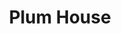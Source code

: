 ---
layout: place
title: "Plum House"
permalink: /new-york/rochester/plum-house.html
stateAbbr: NY
stateName: New York
cityName: Rochester
seo:
  name: "Plum House"
  type: Restaurant
  links: https://www.plumhouse686.com/
description: "Plum House serves delicious sushi in Rochester, New York. Try fresh Japanese dishes for a great dining experience. Available for takeout, delivery, lunch, and dinner."
place_id: ChIJR3DQ6w211okRvHfN_2U2pyg
photos:
  - name: >-
      places/ChIJR3DQ6w211okRvHfN_2U2pyg/photos/AeeoHcLdlMy2gP1HBA6tyHrFCZeC8awrTf6Wb0manulLKWJfinnvrHpOxWGdUl2R50hrrM1F0DzInOT1tgYXowLqjRgIFpjOUF2eXAqKxVu9T9p1twVdFtRRqqUaQE59wrGKNS8USBGPuePnxsfzfTZcM9l_8OsoWpWy-Vy90IqGPl-X4xFJB8GW-ZneONieivUF9omApcTq5Ivh-Rjj9_x6Ia6ZckG1yVuOi_0JW-LgqykQ5FIw60eNfYeDh0ZqqDgqr7v_3RWqU9vtIEsReGRN9G-gXVF4RsLyKPNBPg0S8iNFgg
    widthPx: 822
    heightPx: 462
    authorAttributions:
      - displayName: Plum House
        uri: https://maps.google.com/maps/contrib/115136082983684498513
        photoUri: >-
          https://lh3.googleusercontent.com/a/ACg8ocLhUop9ULuvK1hC7-holto5aIw2OdV70pOKGjYLgQMsEgxYOQ=s100-p-k-no-mo
    flagContentUri: >-
      https://www.google.com/local/imagery/report/?cb_client=maps_api_places.places_api&image_key=!1e10!2sAF1QipMQGttBkkWcvPO8oEEslHI9_VfgZQO3e4YVZmPZ&hl=en-US
    googleMapsUri: >-
      https://www.google.com/maps/place//data=!3m4!1e2!3m2!1sAF1QipMQGttBkkWcvPO8oEEslHI9_VfgZQO3e4YVZmPZ!2e10!4m2!3m1!1s0x89d6b50debd07047:0x28a73665ffcd77bc
  - name: >-
      places/ChIJR3DQ6w211okRvHfN_2U2pyg/photos/AeeoHcJZVKAJDVdQlx595ZulX7Rlavikjoi2sqIJhkfqJ_Wjt-2XkJ1tvpmw6cU7K06Hz9B9b6UxwaHLvAA19e4-WacGXWEGA4eiRqsdrSwQhH-jQU6zD9gC97wveWJtYOV78Xb2hw0WDzYkkDDVMlzolq7N7wRkpCB-Pg1_bnWCpBgamXgUMrmyksjwJc4LwT6SQZhP-2Tyt0DDRrJEyJjQt1NxAGFKL1C1aPNY6AC3nCGVHrn0b6-KSLTI1EpmXfZfVEYra1BBqDHcuifPG-g7LVOnUONugx6bBMcQuiJlgL_yAg
    widthPx: 1024
    heightPx: 768
    authorAttributions:
      - displayName: Plum House
        uri: https://maps.google.com/maps/contrib/115136082983684498513
        photoUri: >-
          https://lh3.googleusercontent.com/a/ACg8ocLhUop9ULuvK1hC7-holto5aIw2OdV70pOKGjYLgQMsEgxYOQ=s100-p-k-no-mo
    flagContentUri: >-
      https://www.google.com/local/imagery/report/?cb_client=maps_api_places.places_api&image_key=!1e10!2sAF1QipNRf8WL3wD0A3uLIzZWiNeEljQoisKQucfVZ8gH&hl=en-US
    googleMapsUri: >-
      https://www.google.com/maps/place//data=!3m4!1e2!3m2!1sAF1QipNRf8WL3wD0A3uLIzZWiNeEljQoisKQucfVZ8gH!2e10!4m2!3m1!1s0x89d6b50debd07047:0x28a73665ffcd77bc
  - name: >-
      places/ChIJR3DQ6w211okRvHfN_2U2pyg/photos/AeeoHcIFPDfFjmCOpZxpm5SbM1UyuOQedRRtaEqWVp2lSige3QC5khxb86pT17tNKUss90CLa2Wath9zgRrBdbnzeXb5li1ijOndo04TkmOtOGonq6r5UZ1-C4kYU4SUHdDPKUlYb1rItGfKT1Qb6LDkeX3odP_B8sq_ys3z7JVNxz5kQPSK1FsSob7PjauPc3v5FCLdD5QnJ-mlbEsC4OQa18HgnHScy-uWZgASoiW20qw6yZtAYe-rh9X6kYV5A5cebH_DKuHA6GntzxZYW6JZS6lPU1Gmh4-JQkodXXsYXLqrxAqRmTWHQWzU8ooEtqQ8QAmF_zt5EsaLKVRadejPfYpzuFjuqNvAlYy0iqjvgWw1yG3w1huUOmQ5BvDtNsC4ndjkKiAOkONxNU-Y_W-L2shEJnvgL-y5it6PbGHDpd4CPQ
    widthPx: 4032
    heightPx: 3024
    authorAttributions:
      - displayName: Alison Kang
        uri: https://maps.google.com/maps/contrib/110717678478941567269
        photoUri: >-
          https://lh3.googleusercontent.com/a-/ALV-UjV0aN0PxdHchQX_n7VxsFANc7exyshPODbvk-naE-SR1Yh5jeXV=s100-p-k-no-mo
    flagContentUri: >-
      https://www.google.com/local/imagery/report/?cb_client=maps_api_places.places_api&image_key=!1e10!2sCIHM0ogKEICAgIDDzoHyPQ&hl=en-US
    googleMapsUri: >-
      https://www.google.com/maps/place//data=!3m4!1e2!3m2!1sCIHM0ogKEICAgIDDzoHyPQ!2e10!4m2!3m1!1s0x89d6b50debd07047:0x28a73665ffcd77bc
  - name: >-
      places/ChIJR3DQ6w211okRvHfN_2U2pyg/photos/AeeoHcLNSvWc87s637aEk7dvW1UnD5jaO97o079ObJ0Sr-Z0NP3tDCQ2YxcuYmgQ4udRCgRVSHyKurtMFz2mQjGFQig4UHZ0ypwovTDWa8HTrRaVE5ipbKvVYY9ReIzurtinIi9rgfHaMgRYzDGT6hmqPB1Ro04m8V8TzXKhKGtd-1PQuRFpDAmfstjwpBy2IstfxpxKtQ4tufezZ0mYbu2wtfqzzVs4Zjr5lJ-tq-5qBnemTPaMFfq8mhAFYhyYDGCC3hSUKmpQSHoZZwSEDL_dUlK9q-0gik_jMg1AwvX3YKXiMQR-QcHQV5fIcFmcdfJW3mB6sGUWDxEl7Ahrz-1cOXiM7F0Jo52za0imNS6aJzVcxXY8zYhkNNYJjQmvy1M7tD6r_1aa3hbWwgzvkWO-PRAktYfJLrYbccap8cEB1Z9XeA
    widthPx: 4800
    heightPx: 3200
    authorAttributions:
      - displayName: Joe Bradt
        uri: https://maps.google.com/maps/contrib/107648037025645330236
        photoUri: >-
          https://lh3.googleusercontent.com/a-/ALV-UjVZRYTK0rxTIOVWSeSCpzUCraO2UGUeytf4yUx-LM5y4VN2TMHpOw=s100-p-k-no-mo
    flagContentUri: >-
      https://www.google.com/local/imagery/report/?cb_client=maps_api_places.places_api&image_key=!1e10!2sCIHM0ogKEICAgICpr4-zfA&hl=en-US
    googleMapsUri: >-
      https://www.google.com/maps/place//data=!3m4!1e2!3m2!1sCIHM0ogKEICAgICpr4-zfA!2e10!4m2!3m1!1s0x89d6b50debd07047:0x28a73665ffcd77bc
  - name: >-
      places/ChIJR3DQ6w211okRvHfN_2U2pyg/photos/AeeoHcLx7xb1XQOpy19OxJU-3-hqZd9StHu1oYbYuRvhJrtmvgs9E4vJES2JNreIA4ocC421OwNsp4bY719F3zhPUipr0LbLJwroMlIs9nmJVlmUHyibYmaz2xWRmtN8GXre3UaxzST4c37t8FrvRHvGPZHRiy6aAnw-B2Wa8sAkrNscpA9bvMWlFcpEgSuNJT41s9ZoTCKXtOWJGqwZuCCZnlyx1j40ur7aqzrIj2d5xbx9qzGuEsTwFDcWihrY5z0xB6BNZgj-yyWjImuEJyikLzExrCozsKcIq3RO_ddTz97PNgRQSdMK6wt8kuADD8I8qPDHLHisIQAej-X_a0T3f-QfxE4stuZn7vfj7ab8eiP6h-1fbyVlAb_6UBL3tlL1IJMAhHiz3BYcNpvjOF1wfIRmsSBzQh62qEyL-ynICJVGdw
    widthPx: 4000
    heightPx: 3000
    authorAttributions:
      - displayName: Megan Pedersen
        uri: https://maps.google.com/maps/contrib/107368521435621441160
        photoUri: >-
          https://lh3.googleusercontent.com/a-/ALV-UjWsah5-2oEPTqT5z4TSo1USrP0lZyQic-Kk7yaAMX0D4W-lULubkA=s100-p-k-no-mo
    flagContentUri: >-
      https://www.google.com/local/imagery/report/?cb_client=maps_api_places.places_api&image_key=!1e10!2sCIHM0ogKEICAgICT3r_UVQ&hl=en-US
    googleMapsUri: >-
      https://www.google.com/maps/place//data=!3m4!1e2!3m2!1sCIHM0ogKEICAgICT3r_UVQ!2e10!4m2!3m1!1s0x89d6b50debd07047:0x28a73665ffcd77bc
  - name: >-
      places/ChIJR3DQ6w211okRvHfN_2U2pyg/photos/AeeoHcJE5xOs2ijXe-60rBv0SIEg56Bks6PDF-TnMtw6TYl93CTyAkfe_UXUkuqXOKi49_FN79Fxx6tHWML5nSBdvVaw02dbhaFuvHJoBqdhHDXSfOu7tNM1ojE3UEbAQFIIAZU9ZsbHO8EOFiIHi9Jvt-nCgOtktUSRz4sM0Ufel1ZxDZA9oPeQzofdLxPnZxhAJBcEm86AGDpG15IKqJH0aPPlcafmO0kTDcooU7SRpMwehcOqlory4x7xeNLj5JlJIOZOw41zK_c89y-POIWEUGgHrFVC5pzupH5wYzgV7U8MIARe5E1t4wmYKR5jcGPV8I106bBCjBZXrwIfvhXakud2jJABgCIrMVqRhEV2QwscLw3na3pBuYTUJL5DvNjEUuVH2il4H93bbAx3_uyhaZO85j7QBf1EaUlJ1XBGaRtLDqNr
    widthPx: 3024
    heightPx: 4032
    authorAttributions:
      - displayName: Lili Daiss
        uri: https://maps.google.com/maps/contrib/108027332403139322273
        photoUri: >-
          https://lh3.googleusercontent.com/a-/ALV-UjVGQYqDJTpZX_OOGD4W3IVz1ddCKddY8CKNTSHWB_YS_FKAZxW7=s100-p-k-no-mo
    flagContentUri: >-
      https://www.google.com/local/imagery/report/?cb_client=maps_api_places.places_api&image_key=!1e10!2sCIHM0ogKEICAgICH_86W5QE&hl=en-US
    googleMapsUri: >-
      https://www.google.com/maps/place//data=!3m4!1e2!3m2!1sCIHM0ogKEICAgICH_86W5QE!2e10!4m2!3m1!1s0x89d6b50debd07047:0x28a73665ffcd77bc
  - name: >-
      places/ChIJR3DQ6w211okRvHfN_2U2pyg/photos/AeeoHcKVWOOdV1ByP5UJYbzsPfGtbVjW2XEX7bTI-QSTDXEupu9YdCBMf82kFfaPO87HkCkHWn6Eq-DWItfNctxlcFKz85-c3rsZqwm2LjP99GhzM2s-BdVQwZjZWN7i9CzBLnzyanNwlRxTe-400XjJWHl7jz8QVXAIluYc8AFypTWaOWaW8pAULLajRrBqZNJBh6SSkuM8P5oDOWiCVOyvV2JvzqwayJ5RwNiunyYKsCK8aDoI7wtitQmk8qcT3Xcwkq93tMi410NLLxBIX8aNM-c2FrMXucEjtKsssk0riwHLsl70Wwx-lkvl9yGFEhvBgDUDED7bFkjv0WY7XPSsI90KIoCsJZVlPA08KDD9BhMLkKaWap4faOZQGA-cuWFP8aIu8X7VRvornA_23jzLW06K0q2C1iImlFPDZGSxMefIVg
    widthPx: 4800
    heightPx: 3200
    authorAttributions:
      - displayName: Joe Bradt
        uri: https://maps.google.com/maps/contrib/107648037025645330236
        photoUri: >-
          https://lh3.googleusercontent.com/a-/ALV-UjVZRYTK0rxTIOVWSeSCpzUCraO2UGUeytf4yUx-LM5y4VN2TMHpOw=s100-p-k-no-mo
    flagContentUri: >-
      https://www.google.com/local/imagery/report/?cb_client=maps_api_places.places_api&image_key=!1e10!2sCIHM0ogKEICAgICpr4-9Ew&hl=en-US
    googleMapsUri: >-
      https://www.google.com/maps/place//data=!3m4!1e2!3m2!1sCIHM0ogKEICAgICpr4-9Ew!2e10!4m2!3m1!1s0x89d6b50debd07047:0x28a73665ffcd77bc
  - name: >-
      places/ChIJR3DQ6w211okRvHfN_2U2pyg/photos/AeeoHcKq61rsaBF_xwDyi0eGWTbTj3B2J_TDdJWB0tTDDPb8Fr62SLGWHUv-VQMGyAAhOGIV5MvDDy1NgzGDNNVaX1sCHN1BXPfzSyZDJrkqm7wchXkvL5IEm2bTUPb3qT0YVB0mGedVNaEbBmhoN_XGAAztNqX0lVJGalfWsROVbG9RcqTkd02z1clAUUGqroNfsouuw6XPeR6ZPV_JySxW_dlUu-L8jJ_fKKROFOJxgPbdVZQaeZ-1NGbpW-jwQZijjhiyU4BLOSS5ZYOvI2g7nQKXk8JWJ1fb8K5pbnnAuxEMFt04dvX9eINQHuKRtv_2QF04uL2qLNVncg2mZd9l5TL5iCphIE-EZj-w9HwyCw67kW-rqYs7NaPwsWGUCGaVu4pSgdU3_VsOr4wAMoZ0TEhXNC4lFw2TDnWFrGe6FZjOKSSu
    widthPx: 4032
    heightPx: 3024
    authorAttributions:
      - displayName: Jason Leone
        uri: https://maps.google.com/maps/contrib/103478021262997696508
        photoUri: >-
          https://lh3.googleusercontent.com/a-/ALV-UjW7JtuypWV8xRbjajuvMo4R4GnT5DfKQx3t5Sr332UpRUJVrWo=s100-p-k-no-mo
    flagContentUri: >-
      https://www.google.com/local/imagery/report/?cb_client=maps_api_places.places_api&image_key=!1e10!2sCIHM0ogKEICAgIC_hOXb5gE&hl=en-US
    googleMapsUri: >-
      https://www.google.com/maps/place//data=!3m4!1e2!3m2!1sCIHM0ogKEICAgIC_hOXb5gE!2e10!4m2!3m1!1s0x89d6b50debd07047:0x28a73665ffcd77bc
  - name: >-
      places/ChIJR3DQ6w211okRvHfN_2U2pyg/photos/AeeoHcKZ8Y7_pcb-EcEhUvu6c_yqcrN5chmrjnBf6SI5n9OPbKyw0bwWKIG2-s0TOLq3vnPImw7aVDsq6ldO0dkEMI2uZ072ZK9zHrp4-4oFjDjNCyz3PV8WQw17v01b6EqrBm8xtJZE8TtluqnJeeAuKJPpo3NwnsqmB2s4Wc5zo_7riIKrANgux2-wLknE5IOdJ9IsKGMzZ8Esxky6q9j4_yI0RlE8JwxqphUyvOvFh1cq1aTpMjcC0Qlm7oSxKzwZAIPO8XMvx8FvFwJ2L1JZzByRa-JmogscpbMwS03MtIOZTDZNm964XxMobbSQuBxau0GDc0duyqMcS3kpAdYXhuDyYfKxGbnDHz0BlxIv-oY0_53rF-FhDXvta5MW2ABuCVPKzXWbA7ha6_sOQvi3oq-XwBF_M613haKo2opK9eY
    widthPx: 4800
    heightPx: 3600
    authorAttributions:
      - displayName: Carl
        uri: https://maps.google.com/maps/contrib/112474108680736154103
        photoUri: >-
          https://lh3.googleusercontent.com/a/ACg8ocJyaCaZUv3CxQJj_QbkzJJ5yA1VyALD-S24rmBSSmiBj7lgMg=s100-p-k-no-mo
    flagContentUri: >-
      https://www.google.com/local/imagery/report/?cb_client=maps_api_places.places_api&image_key=!1e10!2sCIHM0ogKEICAgMCwp9HhHg&hl=en-US
    googleMapsUri: >-
      https://www.google.com/maps/place//data=!3m4!1e2!3m2!1sCIHM0ogKEICAgMCwp9HhHg!2e10!4m2!3m1!1s0x89d6b50debd07047:0x28a73665ffcd77bc
  - name: >-
      places/ChIJR3DQ6w211okRvHfN_2U2pyg/photos/AeeoHcJ3j188o5kW2hA5C9ypWTwUdtl6nasNAja-VwII8ObjooEOcJMgBaelHD6Qm4hcmJIlJot-AdXG9NG4NopcPAhE-gx78_B552yQh1C16pVxXvu0OO00fWqR6WKTMN8duk0jOEJU-HYqUoueHEMbqgCpgXHdEMgrMs26kiLbF9Goda_xNk1hvs0PdFgWsVxUfrs5b7Dl3xnb-CV04UNztHEOVtSbRCo4CziB8xF4QfTCi0dp--bs3M2oeI9dlND_fDE77pHWeM0uJJpDFCpnhSErGr9h5hW5IyFTedc5qXygEuAEOiSrVWWJlzmrf8seHYMMYJu3vDvINfX4yLh2xFvtLwh-VEZVoKhjk8Tv4y7X0qEzzMMvNcHLd81Vmv3fyTZz4OM7i224cO8NK2M-bMaPjk0d2Y1U4hvx149U31hJLNnC
    widthPx: 2252
    heightPx: 4000
    authorAttributions:
      - displayName: Vl Kh
        uri: https://maps.google.com/maps/contrib/104505211651329075018
        photoUri: >-
          https://lh3.googleusercontent.com/a/ACg8ocKpqOnlhsW4OxBda4df4q0nOjbvqeBcOdgC7DNKvzh7wotXHw=s100-p-k-no-mo
    flagContentUri: >-
      https://www.google.com/local/imagery/report/?cb_client=maps_api_places.places_api&image_key=!1e10!2sCIHM0ogKEICAgIDH9oq7oQE&hl=en-US
    googleMapsUri: >-
      https://www.google.com/maps/place//data=!3m4!1e2!3m2!1sCIHM0ogKEICAgIDH9oq7oQE!2e10!4m2!3m1!1s0x89d6b50debd07047:0x28a73665ffcd77bc
address: 686 Monroe Ave, Rochester, NY 14607, USA
street: 686 Monroe Ave
city: Rochester
state: NY
zip: '14607'
country: USA
neighborhood: Park Avenue
latitude: '43.144288'
longitude: '-77.589414'
accessibility_options:
  wheelchairAccessibleParking: true
  wheelchairAccessibleEntrance: true
  wheelchairAccessibleRestroom: true
  wheelchairAccessibleSeating: true
business_status: OPERATIONAL
name: Plum House
google_maps_links:
  directionsUri: >-
    https://www.google.com/maps/dir//''/data=!4m7!4m6!1m1!4e2!1m2!1m1!1s0x89d6b50debd07047:0x28a73665ffcd77bc!3e0
  placeUri: https://maps.google.com/?cid=2929369894339049404
  writeAReviewUri: >-
    https://www.google.com/maps/place//data=!4m3!3m2!1s0x89d6b50debd07047:0x28a73665ffcd77bc!12e1
  reviewsUri: >-
    https://www.google.com/maps/place//data=!4m4!3m3!1s0x89d6b50debd07047:0x28a73665ffcd77bc!9m1!1b1
  photosUri: >-
    https://www.google.com/maps/place//data=!4m3!3m2!1s0x89d6b50debd07047:0x28a73665ffcd77bc!10e5
primary_type: Japanese Restaurant
opening_hours:
  regular: null
  current: null
secondary_opening_hours:
  regular:
    weekdayDescriptions: null
    type: null
  current:
    weekdayDescriptions: null
    type: null
phone: (585) 442-0778
price_level: PRICE_LEVEL_MODERATE
price_range: $20 &ndash; $30
rating: '4.2'
rating_count: 595
website: https://www.plumhouse686.com/
reviews:
  - name: >-
      places/ChIJR3DQ6w211okRvHfN_2U2pyg/reviews/ChZDSUhNMG9nS0VJQ0FnTUN3cDlIaFRnEAE
    relativePublishTimeDescription: 3 weeks ago
    rating: 5
    text:
      text: >-
        I’ve been to this many times over the years and it’s maintained a good
        value for the food you get.


        Today my wife wanted sushi so we stopped in for lunch.  They have a
        lunch menu which has to be the best deal in sushi for the price.


        I got a sushi sashimi combo for like 17 bucks and my wife got a 3 roll
        combo (where she could pick from a large list) for like 12.  For sushi
        that’s great.


        The pieces of fish on the sushi seems to be a “lunch size” but it’s
        still good.  My wife commented on the tempura roll being one of the best
        she’s had.


        If you want soup or salad with these combos like you’d get at other
        places it is only a dollar extra.   I like the soup and salad but I’m
        there for the sushi.


        The sushi is well prepared and came out quick so a lunch for work is
        totally doable.
      languageCode: en
    originalText:
      text: >-
        I’ve been to this many times over the years and it’s maintained a good
        value for the food you get.


        Today my wife wanted sushi so we stopped in for lunch.  They have a
        lunch menu which has to be the best deal in sushi for the price.


        I got a sushi sashimi combo for like 17 bucks and my wife got a 3 roll
        combo (where she could pick from a large list) for like 12.  For sushi
        that’s great.


        The pieces of fish on the sushi seems to be a “lunch size” but it’s
        still good.  My wife commented on the tempura roll being one of the best
        she’s had.


        If you want soup or salad with these combos like you’d get at other
        places it is only a dollar extra.   I like the soup and salad but I’m
        there for the sushi.


        The sushi is well prepared and came out quick so a lunch for work is
        totally doable.
      languageCode: en
    authorAttribution:
      displayName: Carl
      uri: https://www.google.com/maps/contrib/112474108680736154103/reviews
      photoUri: >-
        https://lh3.googleusercontent.com/a/ACg8ocJyaCaZUv3CxQJj_QbkzJJ5yA1VyALD-S24rmBSSmiBj7lgMg=s128-c0x00000000-cc-rp-mo-ba4
    publishTime: '2025-03-21T17:01:28.617068Z'
    flagContentUri: >-
      https://www.google.com/local/review/rap/report?postId=ChZDSUhNMG9nS0VJQ0FnTUN3cDlIaFRnEAE&d=17924085&t=1
    googleMapsUri: >-
      https://www.google.com/maps/reviews/data=!4m6!14m5!1m4!2m3!1sChZDSUhNMG9nS0VJQ0FnTUN3cDlIaFRnEAE!2m1!1s0x89d6b50debd07047:0x28a73665ffcd77bc
  - name: >-
      places/ChIJR3DQ6w211okRvHfN_2U2pyg/reviews/ChdDSUhNMG9nS0VJQ0FnSUNublA3dnBBRRAB
    relativePublishTimeDescription: 6 months ago
    rating: 4
    text:
      text: >-
        Pretty good asian food but the service was sub-par. The waitress was
        nice about customizing orders but she messed up one of the rolls. It
        also took a while for her to get our orders in. I would recommend the
        chicken don!
      languageCode: en
    originalText:
      text: >-
        Pretty good asian food but the service was sub-par. The waitress was
        nice about customizing orders but she messed up one of the rolls. It
        also took a while for her to get our orders in. I would recommend the
        chicken don!
      languageCode: en
    authorAttribution:
      displayName: Annette Park
      uri: https://www.google.com/maps/contrib/114208825281628155710/reviews
      photoUri: >-
        https://lh3.googleusercontent.com/a/ACg8ocKspCPeVcDgFcJ83EPswqLHhDREth1pVO8wcY5pD7APoQZCJvY=s128-c0x00000000-cc-rp-mo-ba3
    publishTime: '2024-09-23T18:30:19.003686Z'
    flagContentUri: >-
      https://www.google.com/local/review/rap/report?postId=ChdDSUhNMG9nS0VJQ0FnSUNublA3dnBBRRAB&d=17924085&t=1
    googleMapsUri: >-
      https://www.google.com/maps/reviews/data=!4m6!14m5!1m4!2m3!1sChdDSUhNMG9nS0VJQ0FnSUNublA3dnBBRRAB!2m1!1s0x89d6b50debd07047:0x28a73665ffcd77bc
  - name: >-
      places/ChIJR3DQ6w211okRvHfN_2U2pyg/reviews/ChdDSUhNMG9nS0VJQ0FnSUNmLWQzX3JBRRAB
    relativePublishTimeDescription: 3 months ago
    rating: 4
    text:
      text: >-
        My girlfriends introduced me to this place. I've never had sushi before.
        Now this is our go-to spot and the food is delicious. The Blossom Roll
        is my favorite. The staff is friendly and accommodating. Parking may be
        an issue sometimes due to its location but I usually can get a space on
        the next street. A great experience and great food every time I am
        there.
      languageCode: en
    originalText:
      text: >-
        My girlfriends introduced me to this place. I've never had sushi before.
        Now this is our go-to spot and the food is delicious. The Blossom Roll
        is my favorite. The staff is friendly and accommodating. Parking may be
        an issue sometimes due to its location but I usually can get a space on
        the next street. A great experience and great food every time I am
        there.
      languageCode: en
    authorAttribution:
      displayName: Christina
      uri: https://www.google.com/maps/contrib/104522518396806578530/reviews
      photoUri: >-
        https://lh3.googleusercontent.com/a-/ALV-UjV-OcY30UFqeKejYDZnNZPXjpinHHOYzHEAJq2MM7qiZNRrlR9R=s128-c0x00000000-cc-rp-mo
    publishTime: '2024-12-30T20:05:51.830934Z'
    flagContentUri: >-
      https://www.google.com/local/review/rap/report?postId=ChdDSUhNMG9nS0VJQ0FnSUNmLWQzX3JBRRAB&d=17924085&t=1
    googleMapsUri: >-
      https://www.google.com/maps/reviews/data=!4m6!14m5!1m4!2m3!1sChdDSUhNMG9nS0VJQ0FnSUNmLWQzX3JBRRAB!2m1!1s0x89d6b50debd07047:0x28a73665ffcd77bc
  - name: >-
      places/ChIJR3DQ6w211okRvHfN_2U2pyg/reviews/ChdDSUhNMG9nS0VJQ0FnSUNoMGVtSThRRRAB
    relativePublishTimeDescription: 2 years ago
    rating: 5
    text:
      text: >-
        This has to be the quickest sushi place I’ve ever been to. 4 rolls and
        it took at most 10 minutes?!?! AND THEY WERE AMAZING!! The waitress was
        very sweet and funny too. I was full after one roll. I would definitely
        go back and add it to my go to sushi places!
      languageCode: en
    originalText:
      text: >-
        This has to be the quickest sushi place I’ve ever been to. 4 rolls and
        it took at most 10 minutes?!?! AND THEY WERE AMAZING!! The waitress was
        very sweet and funny too. I was full after one roll. I would definitely
        go back and add it to my go to sushi places!
      languageCode: en
    authorAttribution:
      displayName: sarah
      uri: https://www.google.com/maps/contrib/112023036672173122379/reviews
      photoUri: >-
        https://lh3.googleusercontent.com/a/ACg8ocLmpQYRc_2mX2pOsMDfCkAcMKBBXYnrC0XClon1mc2v0IaW17A=s128-c0x00000000-cc-rp-mo-ba4
    publishTime: '2023-02-15T13:10:07.348677Z'
    flagContentUri: >-
      https://www.google.com/local/review/rap/report?postId=ChdDSUhNMG9nS0VJQ0FnSUNoMGVtSThRRRAB&d=17924085&t=1
    googleMapsUri: >-
      https://www.google.com/maps/reviews/data=!4m6!14m5!1m4!2m3!1sChdDSUhNMG9nS0VJQ0FnSUNoMGVtSThRRRAB!2m1!1s0x89d6b50debd07047:0x28a73665ffcd77bc
  - name: >-
      places/ChIJR3DQ6w211okRvHfN_2U2pyg/reviews/ChZDSUhNMG9nS0VJQ0FnSUNmNXRXQmFBEAE
    relativePublishTimeDescription: 3 months ago
    rating: 5
    text:
      text: >-
        I have been here a handful of times recently with my daughter and also
        my whole family. They are convenient to Eastman music school and Strong
        Museum of Play. While they don’t have AYCE, they do have some great
        lunch specials, which might as well be AYCE because they give you plenty
        to eat. The rolls are very fresh and delicious. Presentation is very
        professional. The waitstaff is touch and go, sometimes the service is
        exceptional and other times decent. It depends on who is working. We’ve
        never had a bad service experience here, but some staff are more
        friendly than others. The times we have gone, the time between ordering
        and receiving our food has always been point on. Finishing soup/salad
        when the rolls were delivered to our table. I highly recommend Plum
        House for any sushi craving.
      languageCode: en
    originalText:
      text: >-
        I have been here a handful of times recently with my daughter and also
        my whole family. They are convenient to Eastman music school and Strong
        Museum of Play. While they don’t have AYCE, they do have some great
        lunch specials, which might as well be AYCE because they give you plenty
        to eat. The rolls are very fresh and delicious. Presentation is very
        professional. The waitstaff is touch and go, sometimes the service is
        exceptional and other times decent. It depends on who is working. We’ve
        never had a bad service experience here, but some staff are more
        friendly than others. The times we have gone, the time between ordering
        and receiving our food has always been point on. Finishing soup/salad
        when the rolls were delivered to our table. I highly recommend Plum
        House for any sushi craving.
      languageCode: en
    authorAttribution:
      displayName: Carolee Heaps
      uri: https://www.google.com/maps/contrib/104122253798921166061/reviews
      photoUri: >-
        https://lh3.googleusercontent.com/a/ACg8ocIKmlEMtQlYYAP0I523gB6XYS4aqaws2JIo_40pk4EcLciHbg=s128-c0x00000000-cc-rp-mo-ba3
    publishTime: '2024-12-28T17:39:34.552753Z'
    flagContentUri: >-
      https://www.google.com/local/review/rap/report?postId=ChZDSUhNMG9nS0VJQ0FnSUNmNXRXQmFBEAE&d=17924085&t=1
    googleMapsUri: >-
      https://www.google.com/maps/reviews/data=!4m6!14m5!1m4!2m3!1sChZDSUhNMG9nS0VJQ0FnSUNmNXRXQmFBEAE!2m1!1s0x89d6b50debd07047:0x28a73665ffcd77bc
parking_options:
  freeParkingLot: true
  freeStreetParking: true
  valetParking: false
payment_options:
  acceptsCreditCards: true
  acceptsDebitCards: true
  acceptsCashOnly: false
allow_dogs: null
curbside_pickup: null
delivery: true
dine_in: true
good_for_children: null
good_for_groups: true
good_for_sports: false
live_music: false
menu_for_children: false
outdoor_seating: false
reservable: true
restroom: true
serves_beer: true
serves_breakfast: false
serves_brunch: false
serves_cocktails: true
serves_coffee: null
serves_dinner: true
serves_dessert: true
serves_lunch: true
serves_vegetarian_food: true
serves_wine: true
takeout: true
summary: null

---